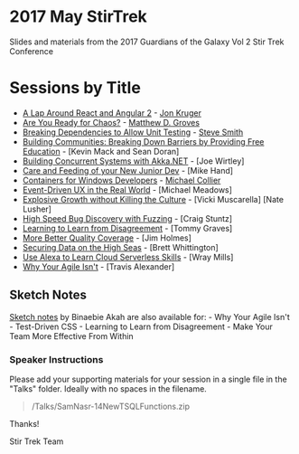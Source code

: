 # 2017 May StirTrek
Slides and materials from the 2017 Guardians of the Galaxy Vol 2 Stir Trek Conference

# Sessions by Title #

- [A Lap Around React and Angular 2](Talks/JonKruger-ALapAroundReactAndAngular2.pptx) - [Jon Kruger](http://github.com/JonKruger)
- [Are You Ready for Chaos?](Talks/MatthewGroves-AreYouReadyforChaos.pptx) - [Matthew D. Groves](http://crosscuttingconcerns.com)
- [Breaking Dependencies to Allow Unit Testing](Talks/SteveSmith-BreakingDependenciesToAllowUnitTesting.pdf) - [Steve Smith](http://ardalis.com)
- [Building Communities: Breaking Down Barriers by Providing Free Education](Talks/Building-Communities_Breaking-Down-Barriers-by-Providing-Free-Education_Kevin-Mack-Sean-Doran.pdf) - [Kevin Mack and Sean Doran]
- [Building Concurrent Systems with Akka.NET](Talks/JoeWirtley-BuildingConcurrentSystemsWithAkka.NET.md) - [Joe Wirtley]
- [Care and Feeding of your New Junior Dev](Talks/MikeHand-CareAndFeedingOfYourNewJuniorDev.pdf) - [Mike Hand]
- [Containers for Windows Developers](Talks/MichaelCollier-ContainersForWindowsDevelopers.md) - [Michael Collier](https://github.com/mcollier)
- [Event-Driven UX in the Real World](Talks/MichaelMeadows-EventDrivenUXInTheRealWorld.pdf) - [Michael Meadows]
- [Explosive Growth without Killing the Culture](Talks/VickiMuscarellaNateLusher-SavingTheCulture.pdf) - [Vicki Muscarella] [Nate Lusher]
- [High Speed Bug Discovery with Fuzzing](Talks/CraigStuntz-HighSpeedBugDiscoveryWithFuzzing.md) - [Craig Stuntz]
- [Learning to Learn from Disagreement](Talks/TommyGraves-LearningToLearnFromDisagreement.md) - [Tommy Graves]
- [More Better Quality Coverage](Talks/JimHolmes-MoreBetterQualityCoverage.md) - [Jim Holmes]
- [Securing Data on the High Seas](Talks/BrettWhittington-SecuringDataOnTheHighSeas.pptx) - [Brett Whittington]
- [Use Alexa to Learn Cloud Serverless Skills](Talks/WrayMills-UseAlexaToLearnCloudServerlessSkills.md) - [Wray Mills]
- [Why Your Agile Isn't](Talks/TravisAlexander-WhyYourAgileIsnt.pdf) - [Travis Alexander]

## Sketch Notes

[Sketch notes](https://www.flickr.com/photos/siriomi/albums/72157680436560023) by Binaebie Akah are also available for:
    - Why Your Agile Isn't
    - Test-Driven CSS
    - Learning to Learn from Disagreement
    - Make Your Team More Effective From Within

### Speaker Instructions ###
Please add your supporting materials for your session in a single file in the "Talks" folder. Ideally with no spaces in the filename.

> /Talks/SamNasr-14NewTSQLFunctions.zip

Thanks!

Stir Trek Team

